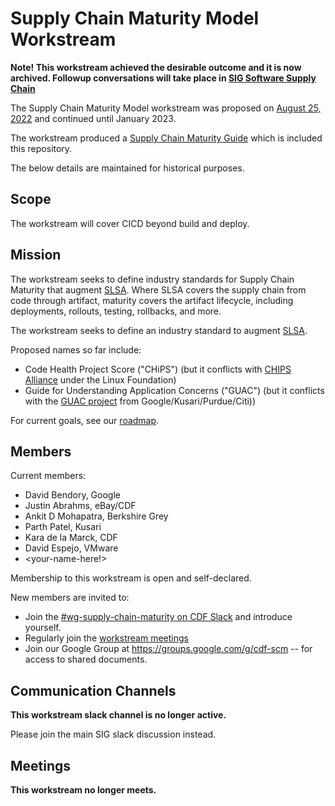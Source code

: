 # Supply Chain Maturity Model Workstream

**Note! This workstream achieved the desirable outcome and it is now archived. Followup conversations will take place in [SIG Software Supply Chain](../../../README.md)**

The Supply Chain Maturity Model workstream was proposed on
[August 25, 2022](https://github.com/cdfoundation/sig-software-supply-chain/blob/main/docs/meetings.md#August-25-2022)
and continued until January 2023.

The workstream produced a [Supply Chain Maturity
Guide](../../docs/supply-chain-maturity.md) which is included this repository.

The below details are maintained for historical purposes.

## Scope

The workstream will cover CICD beyond build and deploy.

## Mission

The workstream seeks to define industry standards for Supply Chain Maturity that
augment [SLSA](http://slsa.dev).  Where SLSA covers the supply chain from code
through artifact, maturity covers the artifact lifecycle, including deployments,
rollouts, testing, rollbacks, and more.

The workstream seeks to define an industry standard to augment [SLSA](http://slsa.dev).

Proposed names so far include:
*  Code Health Project Score ("CHiPS") (but it conflicts with [CHIPS
   Alliance](https://chipsalliance.org/) under the Linux Foundation)
*  Guide for Understanding Application Concerns ("GUAC") (but it conflicts with the [GUAC project](https://github.com/guacsec/guac) from Google/Kusari/Purdue/Citi))

For current goals, see our [roadmap](ROADMAP.md).

## Members
Current members:
* David Bendory, Google
* Justin Abrahms, eBay/CDF
* Ankit D Mohapatra, Berkshire Grey
* Parth Patel, Kusari
* Kara de la Marck, CDF
* David Espejo, VMware
* <your-name-here!>

Membership to this workstream is open and self-declared.

New members are invited to:
* Join the [#wg-supply-chain-maturity on CDF
  Slack](https://cdeliveryfdn.slack.com/archives/C03V8R6C64C) and introduce
  yourself.
* Regularly join the [workstream meetings](#supply-chain-maturity-workstream-meetings)
* Join our Google Group at https://groups.google.com/g/cdf-scm -- for access to shared documents.
  
## Communication Channels

**This workstream slack channel is no longer active.**

Please join the main SIG slack discussion instead.

## Meetings

**This workstream no longer meets.**
